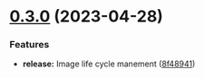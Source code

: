 # [0.3.0](https://github.com/IBM/vpc-beta-go-sdk/compare/v0.2.0...v0.3.0) (2023-04-28)


### Features

* **release:** Image life cycle manement ([8f48941](https://github.com/IBM/vpc-beta-go-sdk/commit/8f48941f7b9d52f215f07f67cf143f6ee8fe4090))
